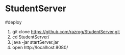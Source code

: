 # StudentServer


#deploy

1. git clone https://github.com/razrog/StudentServer.git
2. cd StudentServer/ 
3. java -jar startServer.jar 
3. open http://localhost:8080/ 
